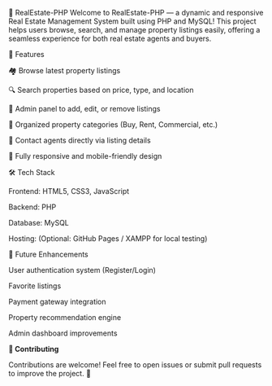 🏡 RealEstate-PHP
Welcome to RealEstate-PHP — a dynamic and responsive Real Estate Management System built using PHP and MySQL!
This project helps users browse, search, and manage property listings easily, offering a seamless experience for both real estate agents and buyers.

🚀 Features

🏘️ Browse latest property listings

🔍 Search properties based on price, type, and location

📝 Admin panel to add, edit, or remove listings

📂 Organized property categories (Buy, Rent, Commercial, etc.)

💬 Contact agents directly via listing details

📱 Fully responsive and mobile-friendly design

🛠️ Tech Stack

Frontend: HTML5, CSS3, JavaScript

Backend: PHP

Database: MySQL

Hosting: (Optional: GitHub Pages / XAMPP for local testing)

🎯 Future Enhancements

User authentication system (Register/Login)

Favorite listings

Payment gateway integration

Property recommendation engine

Admin dashboard improvements

**🙌 Contributing**

Contributions are welcome! Feel free to open issues or submit pull requests to improve the project. 💬

